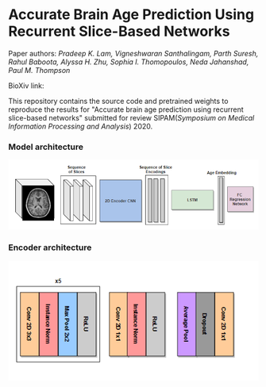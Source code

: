 # Accurate Brain Age Prediction Using Recurrent Slice-Based Networks

Paper authors: *Pradeep K. Lam, Vigneshwaran Santhalingam, Parth Suresh, Rahul Baboota, Alyssa H. Zhu, Sophia I. Thomopoulos, Neda Jahanshad, Paul M. Thompson*

BioXiv link:

This repository contains the source code and pretrained weights to reproduce the results for "Accurate brain age prediction using recurrent slice-based networks"
submitted for review SIPAM(*Symposium on Medical Information Processing and Analysis*) 2020.


### Model architecture
<img src="figs/Diagram_LSTM.PNG">

### Encoder architecture
<img src="figs/Diagram_CNN_Encoder.PNG">
